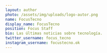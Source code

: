 ```yaml
---
layout: author
photo: /assets/img/uploads/logo-autor.png
name: FocusTecno
display_name: FocusTecno
position: Focus Staff
bio: Las últimas noticias sobre tecnología.
twitter_username: focus_tecno
instagram_username: focustecno.ok
---
```


